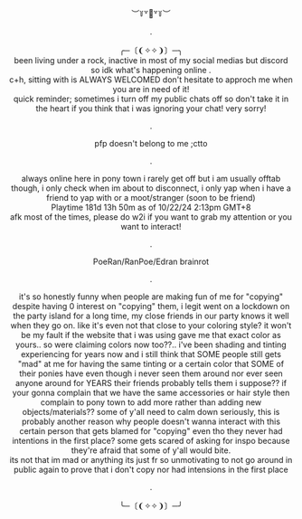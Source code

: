 
  
<div align="center">︶꒦꒷🍭꒷꒦︶

  .
<div align="center">  ╭─〔❨✧✧❩〕─╮
<div align="center"> been living under a rock, inactive in most of my social medias but discord so idk what's happening online
  .
  
<div align="center"> c+h, sitting with is ALWAYS WELCOMED don't hesitate to approch me when you are in need of it! 
<div align="center"> quick reminder; sometimes i turn off my public chats off so don't take it in the heart if you think that i was ignoring your chat! very sorry!

  .
<div align="center"> pfp doesn't belong to me ;ctto

  .
<div align="center"> always online here in pony town i rarely get off but i am usually offtab though, i only check when im about to disconnect, i only yap when i have a friend to yap with or a moot/stranger (soon to be friend)
<div align="center"> Playtime 181d 13h 50m as of 10/22/24 2:13pm GMT+8
<div align="center"> afk most of the times, please do w2i if you want to grab my attention or you want to interact!
  
  .
  
<div align="center"> PoeRan/RanPoe/Edran brainrot
  
  .
  
<div align="center"> it's so honestly funny when people are making fun of me for "copying" despite having 0 interest on "copying" them, i legit went on a lockdown on the party island for a long time, my close friends in our party knows it well when they go on. like it's even not that close to your coloring style? it won't be my fault if the website that i was using gave me that exact color as yours.. so were claiming colors now too??.. i've been shading and tinting experiencing for years now and i still think that SOME people still gets "mad" at me for having the same tinting or a certain color that SOME of their ponies have even though i never seen them around nor ever seen anyone around for YEARS their friends probably tells them i suppose?? if your gonna complain that we have the same accessories or hair style then complain to pony town to add more rather than adding new objects/materials?? some of y'all need to calm down seriously, this is probably another reason why people doesn't wanna interact with this certain person that gets blamed for "copying" even tho they never had intentions in the first place? some gets scared of asking for inspo because they're afraid that some of y'all would bite.
<div align="center"> its not that im mad or anything its just fr so unmotivating to not go around in public again to prove that i don't copy nor had intensions in the first place
  
  .

<div align="center">╰─〔❨✧✧❩〕─╯
